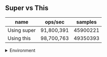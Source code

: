 ## Super vs This

|name|ops/sec|samples|
|-|-|-|
|Using super|91,800,391|45900221|
|Using this|98,700,763|49350393|


<details>
<summary>Environment</summary>

* __Machine:__ linux x64 | 4 vCPUs | 7.6GB Mem
* __Run:__ Wed Oct 15 2025 23:11:47 GMT+0000 (Coordinated Universal Time)
* __Node:__ `v24.9.0`
</details>

<!--
{"environment":{"platform":"linux","arch":"x64","cpus":4,"totalMemory":7.597843170166016},"benchmarks":[{"name":"Using super","samples":45900221,"opsSec":91800391.87698603},{"name":"Using this","samples":49350393,"opsSec":98700763.29882444}]}-->
